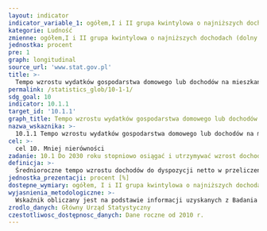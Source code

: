 ```yaml
---
layout: indicator
indicator_variable_1: ogółem,I i II grupa kwintylowa o najniższych dochodach (dolny przedział 40% ludności)
kategorie: Ludność
zmienne: ogółem,I i II grupa kwintylowa o najniższych dochodach (dolny przedział 40% ludności)
jednostka: procent
pre: 1
graph: longitudinal
source_url: 'www.stat.gov.pl'
title: >-
  Tempo wzrostu wydatków gospodarstwa domowego lub dochodów na mieszkańca wśród populacji w dolnym przedziale 40% ludności i ogółu ludności
permalink: /statistics_glob/10-1-1/
sdg_goal: 10
indicator: 10.1.1
target_id: '10.1.1'
graph_title: Tempo wzrostu wydatków gospodarstwa domowego lub dochodów na mieszkańca wśród populacji w dolnym przedziale 40% ludności i ogółu ludności
nazwa_wskaznika: >-
  10.1.1 Tempo wzrostu wydatków gospodarstwa domowego lub dochodów na mieszkańca wśród populacji w dolnym przedziale 40% ludności i ogółu ludności
cel: >-
  cel 10. Mniej nierówności
zadanie: 10.1 Do 2030 roku stopniowo osiągać i utrzymywać wzrost dochodu uzyskiwanego przez najbiedniejsze 40% populacji na poziomie wyższym niż średnia krajowa
definicja: >-
  Średnioroczne tempo wzrostu dochodów do dyspozycji netto w przeliczeniu na 1 osobę w gospodarstwie domowym dla 5 letniego okresu.
jednostka_prezentacji: procent [%]
dostepne_wymiary: ogółem, I i II grupa kwintylowa o najniższych dochodach (dolny przedział 40% ludności)
wyjasnienia_metodologiczne: >-
  Wskaźnik obliczany jest na podstawie informacji uzyskanych z Badania EU-SILC.Badanie EU-SILC (Europejskie Badanie Dochodów i Warunków Życia) jest badaniem stałym (prowadzonym co roku), którego podmiotem są gospodarstwa domowe oraz osoby w wieku 16 lat i więcej w gospodarstwach domowych. Badanie ma charakter panelowy, tzn. wylosowaną grupę respondentów poddaje się kilkukrotnej "obserwacji" w odstępach czasu, dzięki czemu można zaobserwować i przeanalizować zmieniającą się sytuację, postawy, zachowania lub opinie badanej grupy. Badanie jest realizowane metodą wywiadu bezpośredniego z wykorzystaniem 2 kwestionariuszy  z których jeden służy do pozyskiwania danych dotyczących gospodarstw domowych, a drugi – danych o osobach indywidualnych. celem badania EU-SILC jest pozyskiwanie informacji, które umożliwiają ocenę warunków życia polskiego społeczeństwa oraz pozwalają porównać je z warunkami życia w innych krajach Unii Europejskiej. Służy temu przyjęta przez Eurostat jednolita metodologia. W miarę potrzeb organów Unii Europejskiej w ramach badania EU-SILC prowadzone są również badania modułowe poświęcone wybranemu zagadnieniu (jest to dodatkowa ankieta realizowana jednocześnie z badaniem podstawowym). Główny Urząd Statystyczny wdrożył badanie EU-SILC w 2005 r.Jednostką badania jest gospodarstwo domowe, czyli osoby, które są lub nie są ze sobą spokrewnione, mieszkają razem i wspólnie utrzymują się (gospodarstwo domowe wieloosobowe). Gospodarstwo domowe może również tworzyć jedna osoba, która utrzymuje się samodzielnie, bez względu na to, czy mieszka sama, czy z innymi osobami (gospodarstwo domowe jednoosobowe).Ekwiwalentny dochód do dyspozycji jest to suma rocznych dochodów pieniężnych netto (po odliczeniu zaliczek na podatek dochodowy, podatków od dochodów z własności, składek na ubezpieczenie społeczne, zdrowotne) wszystkich członków gospodarstwa domowego pomniejszona o: podatki od nieruchomości, transfery pieniężne przekazane innym gospodarstwom domowym oraz saldo rozliczeń z urzędem skarbowym. Przy obliczeniach wyników z zakresu dochodów zastosowano zmodyfikowaną skalę ekwiwalentności OECD. Skala ta obliczona jest w sposób następujący: 1 – dla pierwszej osoby dorosłej w gospodarstwie, 0,5 – dla każdego kolejnego członka gospodarstwa w wieku 14 lat lub więcej, 0,3 – dla każdego dziecka w wieku poniżej 14 lat.Grupa kwintylowa – gospodarstwo domowe zalicza się do odpowiedniej grupy kwintylowej na podstawie wysokości dochodu rozporządzalnego na osobę w tym gospodarstwie. W tym celu sporządza się listę członków wszystkich gospodarstw domowych, uszeregowanych według wzrastającego dochodu rozporządzalnego na osobę przy uwzględnieniu stosowanych w badaniu wag, a następnie dzieli się ją na 5 równych części co do liczby osób ważonych. Pierwszą (I) grupę kwintylową stanowi 20% osób o najniższych dochodach, a grupę piątą (V) – 20% osób o najwyższych dochodach.
zrodlo_danych: Główny Urząd Statystyczny
czestotliwosc_dostępnosc_danych: Dane roczne od 2010 r.
---
```

